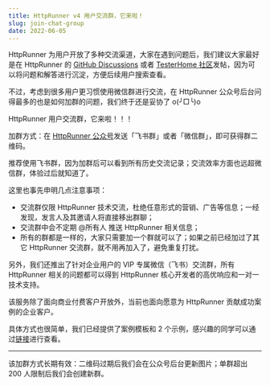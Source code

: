 ```yaml
---
title: HttpRunner v4 用户交流群，它来啦！
slug: join-chat-group
date: 2022-06-05
---
```


HttpRunner 为用户开放了多种交流渠道，大家在遇到问题后，我们建议大家最好是在 HttpRunner 的 [GitHub Discussions] 或者 [TesterHome 社区]发帖，因为可以将问题和解答进行沉淀，方便后续用户搜索查看。

不过，考虑到很多用户更习惯使用微信群进行交流，在 HttpRunner 公众号后台问得最多的也是如何加群的问题，我们终于还是妥协了 o(╯□╰)o

HttpRunner 用户交流群，它来啦！！！

加群方式：在 [HttpRunner 公众号]发送「飞书群」或者「微信群」，即可获得群二维码。

推荐使用飞书群，因为加群后可以看到所有历史交流记录；交流效率方面也远超微信群，体验过后就知道了。

这里也事先申明几点注意事项：

- 交流群仅限 HttpRunner 技术交流，杜绝任意形式的营销、广告等信息；一经发现，发言人及其邀请人将直接移出群聊；
- 交流群中会不定期 @所有人 推送 HttpRunner 相关信息；
- 所有的群都是一样的，大家只需要加一个群就可以了；如果之前已经加过了其它 HttpRunner 交流群，就不用再加入了，避免重复打扰。

另外，我们还推出了针对企业用户的 VIP 专属微信（飞书）交流群，所有 HttpRunner 相关的问题都可以得到 HttpRunner 核心开发者的高优响应和一对一技术支持。

该服务除了面向商业付费客户开放外，当前也面向愿意为 HttpRunner 贡献成功案例的企业客户。

具体方式也很简单，我们已经提供了案例模板和 2 个示例，感兴趣的同学可以通过[链接]进行查看。

---

该加群方式长期有效：二维码过期后我们会在公众号后台更新图片；单群超出 200 人限制后我们会创建新群。


[HttpRunner 公众号]: https://httprunner.com/image/qrcode.jpg
[GitHub Discussions]: https://github.com/httprunner/httprunner/discussions
[TesterHome 社区]: https://testerhome.com/topics/node138
[链接]: https://httprunner.com/docs/cases/
